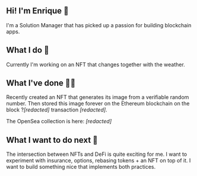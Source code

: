 ## Hi! I'm Enrique 👋

I'm a Solution Manager that has picked up a passion for building blockchain apps.

## What I do 🎨

Currently I'm working on an NFT that changes together with the weather. 

## What I've done 👷‍♂️

Recently created an NFT that generates its image from a verifiable random number. Then stored this image forever on the Ethereum blockchain on the block ?_[redacted]_ transaction _[redacted]_.

The OpenSea collection is here: _[redacted]_

## What I want to do next 🚀

The intersection between NFTs and DeFi is quite exciting for me. I want to experiment with insurance, options, rebasing tokens + an NFT on top of it.
I want to build something nice that implements both practices.



<!--
**EnriqueGS88/EnriqueGS88** is a ✨ _special_ ✨ repository because its `README.md` (this file) appears on your GitHub profile.

Here are some ideas to get you started:

- 🔭 I’m currently working on ...
- 🌱 I’m currently learning ...
- 👯 I’m looking to collaborate on ...
- 🤔 I’m looking for help with ...
- 💬 Ask me about ...
- 📫 How to reach me: ...
- 😄 Pronouns: ...
- ⚡ Fun fact: ...
-->
